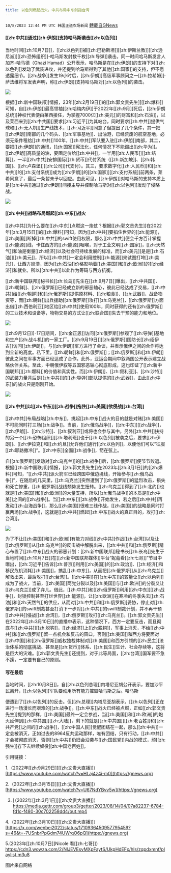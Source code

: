 ```yaml
---
title: 以色列燃起战火，中共布局中东剑指台湾
---
```

`10/8/2023 12:44 PM UTC 韩国正道农场新闻` [轉載自GNews](https://gnews.org/articles/1803478)

  

#### **[[zh:中共]]通过[[zh:伊朗]]支持哈马斯袭击[[zh:以色列]]**

  

当地时间[[zh:10月7日]]，[[zh:以色列]]被[[zh:巴勒斯坦]][[zh:伊斯兰教]][[zh:逊尼派]][[zh:恐怖组织]]\-哈马斯发射数千枚[[zh:导弹]]袭击。同一时间哈马斯发言人加齐\-哈马德（Ghazi Hamad）公开表示，哈马斯是在[[zh:伊朗]]的支持下对[[zh:以色列]]发动了武装进攻，并还提到哈马斯得到了其他[[zh:国家]]的支持，但不愿透露细节。[[zh:战争]]发生19小时后，[[zh:伊朗]]高级军事顾问之一[[zh:拉希姆]]·萨法维将军发表声明，称[[zh:伊朗]]支持哈马斯对[[zh:以色列]]的袭击。

![](ipfs://QmPKwCYt1uvAPJK8ebCUvqPTDJunGDi3gFycT3AU7cBFnB?.png)


根据[[zh:新中国联邦]]情报，23年[[zh:2月19日]]的[[zh:郭文贵先生]][[zh:爆料]]可知，自[[zh:伊朗]]最高领袖[[zh:哈梅内伊]]于2022年[[zh:9月]]死后，[[zh:伊朗总统]]神权代表便由莱西接任，为掌握7000亿[[zh:美元]]的财富和[[zh:石油]]，以及莱西来到[[zh:中共国]]要求[[zh:习近平]]为其站台，同时要求[[zh:中共]]提供气球和[[zh:无人机]]生产线技术，[[zh:习近平]]同意了但提出了几个条件，其一把[[zh:伊朗]]南部的几个码头、[[zh:军事基地]]、出油港，已经荒废的航空基地，必须无条件租给[[zh:中共]]100年，[[zh:中共]]军队要入驻[[zh:伊朗]]南部，其二，要把[[zh:伊朗]]的通讯，[[zh:国家]]宪法化，任何情况下不能踢出[[zh:华为]]。[[zh:伊朗]]高质量的油，要固定价给[[zh:中共]]，一半用[[zh:人民币]][[zh:结算]]，一半[[zh:中共]]安排国际[[zh:货币]]代付系统（[[zh:新加坡]]、[[zh:韩国]]、[[zh:卢森堡]][[zh:公司]]代支付）。其三，要求数字化[[zh:人民币]]和[[zh:中共]]的[[zh:支付系统]]成为[[zh:伊朗]]的[[zh:国家]][[zh:支付系统]]前两条，莱希同意了，最后一条暂未予以回应。由此可见，[[zh:伊朗]]对哈马斯的支持本质上是[[zh:中共]]通过[[zh:伊朗]]间接主导并控制哈马斯对[[zh:以色列]]发动了侵略战。

  
![](ipfs://QmeH1U6DLm1ppnVkLeDuQeQCCtsN1HYQYKcya2c3C1yb8Z?.png)



#### **[[zh:中共]]战略布局燃起[[zh:中东]]战火**

  

[[zh:中共]]为什么要在[[zh:中东]]点燃这一炮仗？根据[[zh:郭文贵先生]]在2022年[[zh:3月15日]]的[[zh:爆料]]可知，因为[[zh:中共]]要掐住世界的[[zh:能源]]，[[zh:美国]]断掉[[zh:中共]]的swift使用权限，那么[[zh:中共]]便会千方百计掌握[[zh:能源]]线，卡住西方的[[zh:能源]]咽喉，对于工业文明[[zh:国家]]，[[zh:天然气]]和油是衡量[[zh:经济]]以及社会可持续发展的标准，而[[zh:美元]]是是[[zh:石油]][[zh:美元]]，所以[[zh:中共]]一定会利用控制[[zh:能源]]来试图打垮[[zh:美元]]，让西方崩溃，因为[[zh:石油]]价格影响着[[zh:美国]]和[[zh:欧洲]]的[[zh:经济]]和就业。所以[[zh:中共]]以此作为筹码与西方抗衡。

  

[[zh:新中国联邦]]秘书长[[zh:长岛]]先生在[[zh:9月7日]]曝出，[[zh:中共国]]、[[zh:朝鲜]]、[[zh:俄罗斯]]已经成立新的邪恶轴心，彼此已经达成了交易，[[zh:中共]]给[[zh:朝鲜]]和[[zh:俄罗斯]]提供原材料、[[zh:粮食]]、[[zh:武器]]、战备物资等，而[[zh:朝鲜]]出兵援助[[zh:俄罗斯]]攻打[[zh:乌克兰]]，[[zh:俄罗斯]]方面出借[[zh:西伯利亚]]地区给[[zh:中共]]使用100年，同时获得的还有[[zh:俄罗斯]]的工业技术和设备等，物物交易的方式让[[zh:联合国]]失去干预的能力和地位。

![](ipfs://QmYdHBRDCeGbEhj5tKs1xmW6hqZtYPwomqw7yDZLK8gmrk?.png)

  

[[zh:9月12日]]\-17日期间，[[zh:金正恩]]访问[[zh:俄罗斯]]参观了[[zh:导弹]]基地和生产[[zh:战斗机]]的一家工厂。[[zh:9月19日]][[zh:俄罗斯]]国防长[[zh:绍伊古]]访问[[zh:伊朗]]，与[[zh:伊朗]]军方进行了会谈，并表示俄伊之间的合作将达到全新的高度。私下里，[[zh:朝鲜]]和[[zh:俄罗斯]]；[[zh:俄罗斯]]和[[zh:伊朗]]彼此之间在军事方面已经达成了合作。此外，亚运会期间中叙两国公开表示建立战略伙伴关系。至此，中朝俄伊叙等五国邪恶轴心彻底形成，这也印证了[[zh:新中国联邦]][[zh:爆料]]的价值和真实性。而[[zh:伊朗]]、[[zh:叙利亚]]、[[zh:沙特]]的武装力量背后是[[zh:中共]]的[[zh:导弹]]部队提供的[[zh:武器]]，由此[[zh:中东]]的战火只是刚刚开始。

  

![](ipfs://QmWRXMxoAsUzr58AVM6K23CQyw5prmKKntZJowGtZjLb5v?.png)


#### **[[zh:中共]]以[[zh:中东]][[zh:战争]]拖住[[zh:美国]]欲侵战[[zh:台湾]]**

  

[[zh:中共]]布局战略[[zh:中东]]，挑起[[zh:中东]]战火的目的就是对赌[[zh:美国]]不可能同时打三场[[zh:战争]]。当前，[[zh:俄乌战争]]，[[zh:中东]][[zh:战争]]，[[zh:伊朗]]、[[zh:沙特]]、[[zh:叙利亚]]或将也会参与其中。另外[[zh:中共]]扶持的另一个[[zh:恐怖组织]][[zh:塔利班]]也于[[zh:以色列]]被袭之后，要求[[zh:伊朗]]、[[zh:伊拉克]]和[[zh:约旦]]允许他们通行[[zh:以色列]]，以便他们可以“征服[[zh:耶路撒冷]]”。[[zh:中东]]全面[[zh:战争]]，箭在弦上。

自[[zh:俄罗斯]]发动对[[zh:乌克兰]]的[[zh:战争]]后，[[zh:俄罗斯]]便节节败退。根据[[zh:新中国联邦]]情报，[[zh:郭文贵先生]]在2023年[[zh:3月1日]]的[[zh:爆料]]可知，“[[zh:中共]]派火箭军已经跨国中俄边境线，开始参与[[zh:俄乌战争]]”，在随后的几天里，[[zh:乌克兰]]突然遭到了[[zh:俄罗斯]]的猛烈攻击，损失和死亡惨重，[[zh:俄罗斯]]战线颓势发生扭转。[[zh:乌克兰]]得到了[[zh:北约]]也就是[[zh:美国]]和[[zh:欧洲]]的大量支持，所以[[zh:俄乌战争]]的本质是[[zh:中美]]之间的[[zh:战争]]。当[[zh:中东]][[zh:战争]]开始发生，若之后[[zh:中共]]再发动[[zh:台海战争]]，那么[[zh:美国]]很难三线作战，[[zh:美国]]的战略是同时打赢两场[[zh:战争]]，这就是[[zh:中共]]燃起[[zh:中东]]战火的真正目的，攻打[[zh:台湾]]。

  
![](ipfs://QmXHNpvK3uTnKSCJMtxWDadBBfqnGdtaWFDN8BtNdGCQzz?.png)


为了不让[[zh:美国]]和[[zh:欧洲]]有能力对线[[zh:中共]]作战[[zh:台湾]]以及让[[zh:俄罗斯]]从[[zh:乌克兰]]的反击战中解脱出来，[[zh:中共]]和[[zh:俄罗斯]]精心布置了[[zh:中东]]战火的邪恶计划：[[zh:新中国联邦]]秘书长[[zh:长岛]]先生于当地时间[[zh:10月7日]]在[[zh:新中国联邦媒体]]平台“妮蔻看[[zh:七哥]]”节目中曝出，[[zh:习近平]]告诉[[zh:普京]]利用[[zh:美国]]的[[zh:政治]]、[[zh:经济]]和移民危机消耗[[zh:美国]]，搞乱[[zh:中东]]，从而把[[zh:俄罗斯]]从[[zh:乌克兰]]解救出来，最后攻打[[zh:台湾]]。[[zh:中美]]在[[zh:中东]]的较量让[[zh:以色列]]成为了战火，当前，[[zh:美国]]两党分裂以及[[zh:美国]]与[[zh:欧洲]]的分裂又让[[zh:乌克兰]]成了弃儿。借此，[[zh:中共]]和[[zh:俄罗斯]]利用[[zh:中东]][[zh:战争]]，封锁控制甚至打烂世界[[zh:能源]]，让[[zh:欧洲]]在寒冷的冬季失去[[zh:石油]]和[[zh:天然气]]的供应，从而对[[zh:中共]]和[[zh:俄罗斯]]妥协，停止对[[zh:俄罗斯]]的swift制裁甚至打消下一步对[[zh:中共]]的swift制裁计划，并不再干预[[zh:中共]]侵战[[zh:台湾]]，[[zh:俄罗斯]]攻打[[zh:乌克兰]]。[[zh:郭文贵先生]]在2022年[[zh:3月10日]]的直播中表示，这种情况下，西方一定要反击，而且彻底与[[zh:中共]][[zh:脱钩]]，[[zh:经济]]上[[zh:脱钩]]，军事上消灭，不给[[zh:中共]]和[[zh:俄罗斯]]留一点机会和反击的窗口，否则[[zh:美国]]和西方将要面对[[zh:中国]]和[[zh:俄罗斯]]威权独裁体制对[[zh:美国]]和西方引领的[[zh:民主]]法治体系的彻底挑战、甚至是[[zh:货币]]体系、[[zh:民生]]生计、社会存续等，这将是巨大的灾难。[[zh:郭文贵先生]]还提到，对于此等局面，[[zh:台湾]]国军要不急不躁，一定要有自己的原则。

  


#### **写在最后**

  

当地时间，[[zh:10月8日]]，自[[zh:以色列总理]]内塔尼亚胡公开表示，要加沙平民离开，[[zh:以色列]]军队要动用所有能力摧毁哈马斯之后。哈马斯

便遭到了[[zh:以色列]]的反击。但[[zh:总理]]内塔尼亚胡表示，[[zh:以色列]]正在进行一场漫长而艰难的[[zh:战争]]。[[zh:中东]]战火已经被点燃，正如[[zh:郭文贵先生]]提到的那样，[[zh:美国]]最终一定会参战，当[[zh:美国]]和[[zh:欧洲]]的炮火延伸到[[zh:中共国]][[zh:大陆]]，剩下的就是[[zh:中共国]][[zh:老百姓]]和[[zh:共产党]]之间的[[zh:战争]]，[[zh:中国人民]]觉醒团结在一起，那么[[zh:中共]]一定会被消灭，正如过去的8964反共运动那样，唯有团结，只有行动，[[zh:中共]]才会被彻底消灭，否则[[zh:中共]]仍旧会沿袭与[[zh:国民党]]内战的模式，顽[[zh:强生]]存下去继续奴役[[zh:中国老百姓]]。

  

  

引用链接：

  

1.（2022年[[zh:9月29日]][[zh:文贵大直播]]）[https://www.youtube.com/watch?v=HLaj4z4i-m0](https://gnews.org)

2.（2022年[[zh:3月15日]][[zh:文贵大直播]]）[https://www.youtube.com/watch?v=U67NdYBvv5w](https://gnews.org)
  

3. [（2022年[[zh:3月1日]][[zh:文贵大直播]]）
https://media.gettr.com/group3/getter/2023/08/14/04/07a82237-6784-fd1c-f480-30c702258dd4/out.mp4

  

4.（2022年[[zh:3月10日]][[zh:文贵大直播]]）[https://x.com/wenbei2022/status/1710936450957795459?s=46&t=-7USnbrPpGdm74UWrqO6pQ](https://gnews.org)

  

5.(2023年[[zh:10月7日]]Nicole 看[[zh:七哥]]）
https://cdn3.wowza.com/2/NlJEVEsvMXpFaytS/UkpHdEFx/hls/zqpdxmnf/playlist.m3u8

图片来自网络
